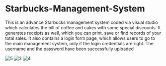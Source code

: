 # Starbucks-Management-System
This is an advance Starbucks management system coded via visual studio which calculates the bill of coffee and cakes with some special discounts. It generates receipts as well, which you can print, save or find records of your total sales. It also contains a login form page, which allows users to go to the main management system, only if the login credentials are right. The username and the password have been successfully uploaded

![5](https://user-images.githubusercontent.com/43477992/74604311-c4760800-508a-11ea-934e-b62751259d7b.png)
![3](https://user-images.githubusercontent.com/43477992/74604313-c93abc00-508a-11ea-9cc9-c6d44f38f43e.png)
![4](https://user-images.githubusercontent.com/43477992/74604314-ccce4300-508a-11ea-842c-d1c1febd406e.png)
